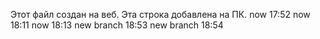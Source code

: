 Этот файл создан на веб.
Эта строка добавлена на ПК.
now 17:52
now 18:11
now 18:13
new branch 18:53
new branch 18:54
